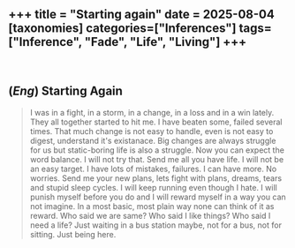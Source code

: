 +++
title = "Starting again"
date = 2025-08-04
[taxonomies]
categories=["Inferences"]
tags=["Inference", "Fade", "Life", "Living"]
+++
---
<br>

## (*Eng*) Starting Again
> I was in a fight, in a storm, in a change, in a loss and in a win lately. They all together started to hit me. I have beaten some, failed several times. That much change is not easy to handle, even is not easy to digest, understand it's existanace. Big changes are always struggle for us but static-boring life is also a struggle. Now you can expect the word balance. I will not try that. Send me all you have life. I will not be an easy target. I have lots of mistakes, failures. I can have more. No worries. Send me your new plans, lets fight with plans, dreams, tears and stupid sleep cycles. I will keep running even though I hate. I will punish myself before you do and I will reward myself in a way you can not imagine. In a most basic, most plain way none can think of it as reward. Who said we are same? Who said I like things? Who said I need a life? Just waiting in a bus station maybe, not for a bus, not for sitting. Just being here.